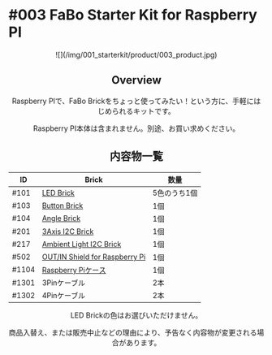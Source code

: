 # #003 FaBo Starter Kit for Raspberry PI

<center>
![](/img/001_starterkit/product/003_product.jpg)
<!--COLORME-->

## Overview
Raspberry PIで、FaBo Brickをちょっと使ってみたい！という方に、手軽にはじめられるキットです。

Raspberry PI本体は含まれません。別途、お買い求めください。

## 内容物一覧

|ID|Brick|数量|
|--|--|--|
|#101|[LED Brick](http://fabo.io/101_A.html)|5色のうち1個|
|#103|[Button Brick](http://fabo.io/103.html)|1個|
|#104|[Angle Brick](http://fabo.io/104.html)|1個|
|#201|[3Axis I2C Brick](http://fabo.io/201.html)|1個|
|#217|[Ambient Light I2C Brick](http://fabo.io/217.html)|1個|
|#502|[OUT/IN Shield for Raspberry Pi](http://fabo.io/502.html)|1個|
|#1104|[Raspberry Piケース](http://fabo.io/1104.html)|1個|
|#1301|3Pinケーブル|2本|
|#1302|4Pinケーブル|2本|

LED Brickの色はお選びいただけません。

商品入替え、または販売中止などの理由により、予告なく内容物が変更される場合があります。
